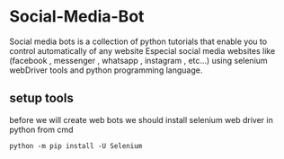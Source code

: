 # Social-Media-Bot
Social media bots is a collection of python tutorials that enable you to control automatically of any website Especial social media websites like (facebook , messenger , whatsapp , instagram , etc...) using selenium webDriver tools and python programming language.
## setup tools 
before we will create web bots we should install selenium web driver in python from cmd
```
python -m pip install -U Selenium  

```
